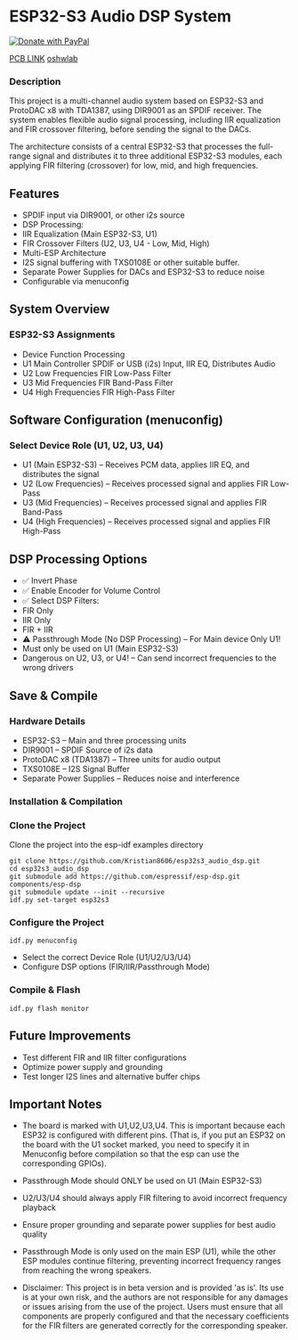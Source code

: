 # ESP32-S3 Audio DSP System
[![Donate with PayPal](https://www.paypalobjects.com/en_US/i/btn/btn_donateCC_LG.gif)](
https://www.paypal.com/donate/?business=VGY3ZM78NAL78&no_recurring=0&item_name=Thank+you+for+your+donation+%E2%80%93+your+support+helps+the+project%E2%80%99s+development+and+motivates+us+to+keep+working+hard.&currency_code=EUR)

[PCB LINK](https://easyeda.com/editor#project_id=fa41d6ad6b15413f8a76038f53fb5484)
[oshwlab](https://oshwlab.com/kristiandimitrov/espdsp)

### Description

This project is a multi-channel audio system based on ESP32-S3 and ProtoDAC x8 with TDA1387, using DIR9001 as an SPDIF receiver. The system enables flexible audio signal processing, including IIR equalization and FIR crossover filtering, before sending the signal to the DACs.

The architecture consists of a central ESP32-S3 that processes the full-range signal and distributes it to three additional ESP32-S3 modules, each applying FIR filtering (crossover) for low, mid, and high frequencies.

## Features
	
* SPDIF input via DIR9001, or other i2s source
* DSP Processing:
* IIR Equalization (Main ESP32-S3, U1)
* FIR Crossover Filters (U2, U3, U4 - Low, Mid, High)
* Multi-ESP Architecture
* I2S signal buffering with TXS0108E or other suitable buffer.
* Separate Power Supplies for DACs and ESP32-S3 to reduce noise
* Configurable via menuconfig

## System Overview

### ESP32-S3 Assignments

* Device	Function	Processing
* U1	Main Controller	SPDIF or USB (i2s) Input, IIR EQ, Distributes Audio
* U2	Low Frequencies	FIR Low-Pass Filter
* U3	Mid Frequencies	FIR Band-Pass Filter
* U4	High Frequencies	FIR High-Pass Filter

## Software Configuration (menuconfig)

### Select Device Role (U1, U2, U3, U4)
*	U1 (Main ESP32-S3) – Receives PCM data, applies IIR EQ, and distributes the signal
*	U2 (Low Frequencies) – Receives processed signal and applies FIR Low-Pass
*	U3 (Mid Frequencies) – Receives processed signal and applies FIR Band-Pass
*	U4 (High Frequencies) – Receives processed signal and applies FIR High-Pass

## DSP Processing Options
*	✅ Invert Phase
*	✅ Enable Encoder for Volume Control
*	✅ Select DSP Filters:
*	 FIR Only
*	 IIR Only
*	 FIR + IIR
*	⚠️ Passthrough Mode (No DSP Processing) – For Main device Only U1!
*	Must only be used on U1 (Main ESP32-S3)
*	Dangerous on U2, U3, or U4! – Can send incorrect frequencies to the wrong drivers

## Save & Compile

### Hardware Details

* ESP32-S3 – Main and three processing units
* DIR9001 – SPDIF Source of i2s data
* ProtoDAC x8 (TDA1387) – Three units for audio output
* TXS0108E – I2S Signal Buffer
* Separate Power Supplies – Reduces noise and interference

### Installation & Compilation

### Clone the Project
Clone the project into the esp-idf examples directory
```
git clone https://github.com/Kristian8606/esp32s3_audio_dsp.git
cd esp32s3_audio_dsp
git submodule add https://github.com/espressif/esp-dsp.git components/esp-dsp
git submodule update --init --recursive
idf.py set-target esp32s3

```
### Configure the Project
```
idf.py menuconfig
```
*	Select the correct Device Role (U1/U2/U3/U4)
*	Configure DSP options (FIR/IIR/Passthrough Mode)

### Compile & Flash
```
idf.py flash monitor
```
## Future Improvements

* Test different FIR and IIR filter configurations
* Optimize power supply and grounding
* Test longer I2S lines and alternative buffer chips

## Important Notes

*   The board is marked with U1,U2,U3,U4. This is important because each ESP32 is configured with different pins. (That is, if you put an ESP32 on the board with the U1 socket marked, you need to specify it in Menuconfig before compilation so that the esp can use the corresponding GPIOs).
*	Passthrough Mode should ONLY be used on U1 (Main ESP32-S3)
*	U2/U3/U4 should always apply FIR filtering to avoid incorrect frequency playback
*	Ensure proper grounding and separate power supplies for best audio quality

* Passthrough Mode is only used on the main ESP (U1), while the other ESP modules continue filtering, preventing incorrect frequency ranges from reaching the wrong speakers.
* Disclaimer: This project is in beta version and is provided 'as is'. Its use is at your own risk, and the authors are not responsible for any damages or issues arising from the use of the project. Users must ensure that all components are properly configured and that the necessary coefficients for the FIR filters are generated correctly for the corresponding speaker.
